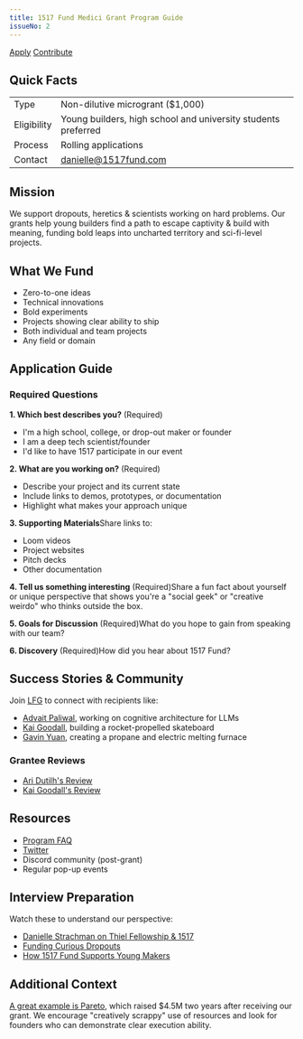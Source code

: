 ```yaml
---
title: 1517 Fund Medici Grant Program Guide
issueNo: 2
---
```


[Apply](mailto:danielle@1517fund.com?) [Contribute](https://vgiqbvp4fct.typeform.com/to/yD5aKJZ8)

## Quick Facts

| |  |
| --- | --- |
| Type | Non-dilutive microgrant ($1,000) |
| Eligibility | Young builders, high school and university students preferred |
| Process | Rolling applications |
| Contact | [danielle@1517fund.com](mailto:danielle@1517fund.com) |

## Mission

We support dropouts, heretics & scientists working on hard problems. Our grants help young builders find a path to escape captivity & build with meaning, funding bold leaps into uncharted territory and sci-fi-level projects.

## What We Fund

- Zero-to-one ideas
- Technical innovations
- Bold experiments
- Projects showing clear ability to ship
- Both individual and team projects
- Any field or domain

## Application Guide

### Required Questions

**1\. Which best describes you?** (Required)

- I'm a high school, college, or drop-out maker or founder
- I am a deep tech scientist/founder
- I'd like to have 1517 participate in our event

**2\. What are you working on?** (Required)

- Describe your project and its current state
- Include links to demos, prototypes, or documentation
- Highlight what makes your approach unique

**3\. Supporting Materials**Share links to:

- Loom videos
- Project websites
- Pitch decks
- Other documentation

**4\. Tell us something interesting** (Required)Share a fun fact about yourself or unique perspective that shows you're a "social geek" or "creative weirdo" who thinks outside the box.

**5\. Goals for Discussion** (Required)What do you hope to gain from speaking with our team?

**6\. Discovery** (Required)How did you hear about 1517 Fund?

## Success Stories & Community

Join [LFG](https://airtable.com/appHaOk5VRk50CpcF/pagLXf1OzDFSnyykG/form) to connect with recipients like:

- [Advait Paliwal](https://www.linkedin.com/in/advaitpaliwal/), working on cognitive architecture for LLMs
- [Kai Goodall](https://www.linkedin.com/in/kai-goodall-607bbb205/), building a rocket-propelled skateboard
- [Gavin Yuan](https://www.linkedin.com/in/gavin-yuan/), creating a propane and electric melting furnace

### Grantee Reviews

- [Ari Dutilh's Review](https://www.youtube.com/watch?v=U88sFdqMSvw)
- [Kai Goodall's Review](https://www.youtube.com/watch?v=d6fYwRpdfZQ)

## Resources

- [Program FAQ](https://www.1517fund.com/medici-project)
- [Twitter](https://x.com/1517fund)
- Discord community (post-grant)
- Regular pop-up events

## Interview Preparation

Watch these to understand our perspective:

- [Danielle Strachman on Thiel Fellowship & 1517](https://www.youtube.com/watch?v=gDkohptdvbs)
- [Funding Curious Dropouts](https://theknowledge.io/daniellestrachman/)
- [How 1517 Fund Supports Young Makers](https://www.hackster.io/news/cash-for-subversion-how-1517-fund-supports-young-makers-3b46511c3505)

## Additional Context

[A great example is Pareto](https://arc.net/l/quote/uncafvjs), which raised $4.5M two years after receiving our grant. We encourage "creatively scrappy" use of resources and look for founders who can demonstrate clear execution ability.